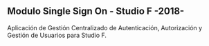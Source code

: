 ## Modulo Single Sign On - Studio F -2018-

Aplicación de Gestión Centralizado de Autenticación, Autorización y Gestión de Usuarios para Studio F.
 